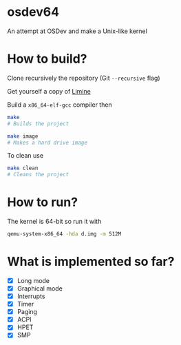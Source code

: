 # osdev64
An attempt at OSDev and make a Unix-like kernel
# How to build?
Clone recursively the repository (Git `--recursive` flag)

Get yourself a copy of [Limine](https://github.com/limine-bootloader/limine/tree/v2.0-branch-binary)

Build a `x86_64-elf-gcc` compiler then

```sh
make
# Builds the project

make image
# Makes a hard drive image
```

To clean use
```sh
make clean
# Cleans the project
```
# How to run?
The kernel is 64-bit so run it with
```sh
qemu-system-x86_64 -hda d.img -m 512M
```
# What is implemented so far?
- [x] Long mode
- [x] Graphical mode
- [x] Interrupts
- [x] Timer
- [x] Paging
- [x] ACPI
- [x] HPET  
- [x] SMP 
